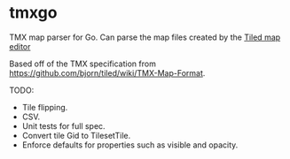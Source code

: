 tmxgo
=====

TMX map parser for Go.  Can parse the map files created by the [Tiled map editor](http://www.mapeditor.org/)

Based off of the TMX specification from <https://github.com/bjorn/tiled/wiki/TMX-Map-Format>.

TODO:

  * Tile flipping.
  * CSV.
  * Unit tests for full spec.
  * Convert tile Gid to TilesetTile.
  * Enforce defaults for properties such as visible and opacity.
